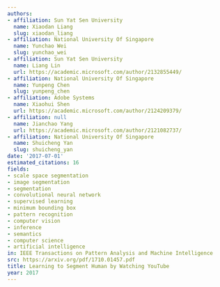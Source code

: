 ```yaml
---
authors:
- affiliation: Sun Yat Sen University
  name: Xiaodan Liang
  slug: xiaodan_liang
- affiliation: National University Of Singapore
  name: Yunchao Wei
  slug: yunchao_wei
- affiliation: Sun Yat Sen University
  name: Liang Lin
  url: https://academic.microsoft.com/author/2132855449/
- affiliation: National University Of Singapore
  name: Yunpeng Chen
  slug: yunpeng_chen
- affiliation: Adobe Systems
  name: Xiaohui Shen
  url: https://academic.microsoft.com/author/2124209379/
- affiliation: null
  name: Jianchao Yang
  url: https://academic.microsoft.com/author/2121082737/
- affiliation: National University Of Singapore
  name: Shuicheng Yan
  slug: shuicheng_yan
date: '2017-07-01'
estimated_citations: 16
fields:
- scale space segmentation
- image segmentation
- segmentation
- convolutional neural network
- supervised learning
- minimum bounding box
- pattern recognition
- computer vision
- inference
- semantics
- computer science
- artificial intelligence
in: IEEE Transactions on Pattern Analysis and Machine Intelligence
src: https://arxiv.org/pdf/1710.01457.pdf
title: Learning to Segment Human by Watching YouTube
year: 2017
---
```

